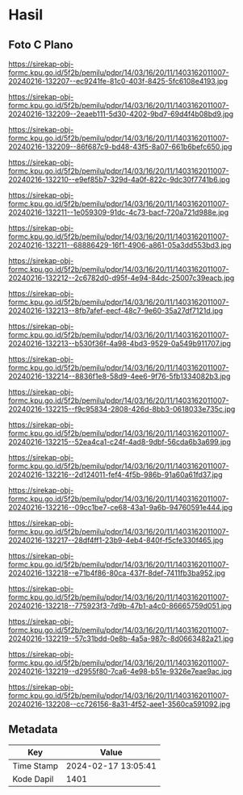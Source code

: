 # Hasil

## Foto C Plano

https://sirekap-obj-formc.kpu.go.id/5f2b/pemilu/pdpr/14/03/16/20/11/1403162011007-20240216-132207--ec9241fe-81c0-403f-8425-5fc6108e4193.jpg

https://sirekap-obj-formc.kpu.go.id/5f2b/pemilu/pdpr/14/03/16/20/11/1403162011007-20240216-132209--2eaeb111-5d30-4202-9bd7-69d4f4b08bd9.jpg

https://sirekap-obj-formc.kpu.go.id/5f2b/pemilu/pdpr/14/03/16/20/11/1403162011007-20240216-132209--86f687c9-bd48-43f5-8a07-661b6befc650.jpg

https://sirekap-obj-formc.kpu.go.id/5f2b/pemilu/pdpr/14/03/16/20/11/1403162011007-20240216-132210--e9ef85b7-329d-4a0f-822c-9dc30f7741b6.jpg

https://sirekap-obj-formc.kpu.go.id/5f2b/pemilu/pdpr/14/03/16/20/11/1403162011007-20240216-132211--1e059309-91dc-4c73-bacf-720a721d988e.jpg

https://sirekap-obj-formc.kpu.go.id/5f2b/pemilu/pdpr/14/03/16/20/11/1403162011007-20240216-132211--68886429-16f1-4906-a861-05a3dd553bd3.jpg

https://sirekap-obj-formc.kpu.go.id/5f2b/pemilu/pdpr/14/03/16/20/11/1403162011007-20240216-132212--2c6782d0-d95f-4e94-84dc-25007c39eacb.jpg

https://sirekap-obj-formc.kpu.go.id/5f2b/pemilu/pdpr/14/03/16/20/11/1403162011007-20240216-132213--8fb7afef-eecf-48c7-9e60-35a27df7121d.jpg

https://sirekap-obj-formc.kpu.go.id/5f2b/pemilu/pdpr/14/03/16/20/11/1403162011007-20240216-132213--b530f36f-4a98-4bd3-9529-0a549b911707.jpg

https://sirekap-obj-formc.kpu.go.id/5f2b/pemilu/pdpr/14/03/16/20/11/1403162011007-20240216-132214--8836f1e8-58d9-4ee6-9f76-5fb1334082b3.jpg

https://sirekap-obj-formc.kpu.go.id/5f2b/pemilu/pdpr/14/03/16/20/11/1403162011007-20240216-132215--f9c95834-2808-426d-8bb3-0618033e735c.jpg

https://sirekap-obj-formc.kpu.go.id/5f2b/pemilu/pdpr/14/03/16/20/11/1403162011007-20240216-132215--52ea4ca1-c24f-4ad8-9dbf-56cda6b3a699.jpg

https://sirekap-obj-formc.kpu.go.id/5f2b/pemilu/pdpr/14/03/16/20/11/1403162011007-20240216-132216--2d124011-fef4-4f5b-986b-91a60a61fd37.jpg

https://sirekap-obj-formc.kpu.go.id/5f2b/pemilu/pdpr/14/03/16/20/11/1403162011007-20240216-132216--09cc1be7-ce68-43a1-9a6b-94760591e444.jpg

https://sirekap-obj-formc.kpu.go.id/5f2b/pemilu/pdpr/14/03/16/20/11/1403162011007-20240216-132217--28df4ff1-23b9-4eb4-840f-f5cfe330f465.jpg

https://sirekap-obj-formc.kpu.go.id/5f2b/pemilu/pdpr/14/03/16/20/11/1403162011007-20240216-132218--e71b4f86-80ca-437f-8def-7411fb3ba952.jpg

https://sirekap-obj-formc.kpu.go.id/5f2b/pemilu/pdpr/14/03/16/20/11/1403162011007-20240216-132218--775923f3-7d9b-47b1-a4c0-86665759d051.jpg

https://sirekap-obj-formc.kpu.go.id/5f2b/pemilu/pdpr/14/03/16/20/11/1403162011007-20240216-132219--57c31bdd-0e8b-4a5a-987c-8d0663482a21.jpg

https://sirekap-obj-formc.kpu.go.id/5f2b/pemilu/pdpr/14/03/16/20/11/1403162011007-20240216-132219--d2955f80-7ca6-4e98-b51e-9326e7eae9ac.jpg

https://sirekap-obj-formc.kpu.go.id/5f2b/pemilu/pdpr/14/03/16/20/11/1403162011007-20240216-132208--cc726156-8a31-4f52-aee1-3560ca591092.jpg


## Metadata

| Key        | Value               |
| ---------- | ------------------- |
| Time Stamp | 2024-02-17 13:05:41 |
| Kode Dapil | 1401                |



